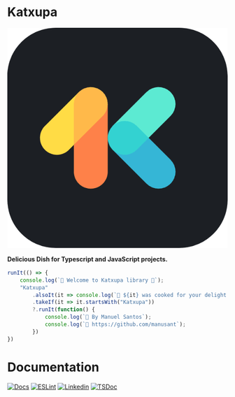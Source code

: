 # Katxupa

![logo](/docs/assets/logo.png)

**Delicious Dish for Typescript and JavaScript projects.**

```ts
runIt(() => {
    console.log(`🎉 Welcome to Katxupa library 💖`);
    "Katxupa"
        .alsoIt(it => console.log(`🍲 ${it} was cooked for your delight 🍲`))
        .takeIf(it => it.startsWith("Katxupa"))
        ?.runIt(function() {
            console.log(`🍻 By Manuel Santos`);
            console.log(`🙈 https://github.com/manusant`);
        })
})
```
# Documentation

[![Docs](https://img.shields.io/badge/Documentation-Katxupa-black?logo=gitbook&logoColor=white)](https://katxupa.gitbook.io/katxupa)
[![ESLint](https://img.shields.io/badge/ESLint_Config-eslint--config--katxupa-blue?logo=eslint&logoColor=white)](https://github.com/manusant/eslint-config-katxupa)
[![Linkedin](https://img.shields.io/badge/Linkedin-Manuel--Santos-blue?logo=linkedin&logoColor=white)](https://www.linkedin.com/in/manuel-brito-dos-santos-a7a20a6b/)
[![TSDoc](https://img.shields.io/badge/TypeScript_Doc-blue?logo=typescript&logoColor=white)](https://github.com/manusant/eslint-config-katxupa)
